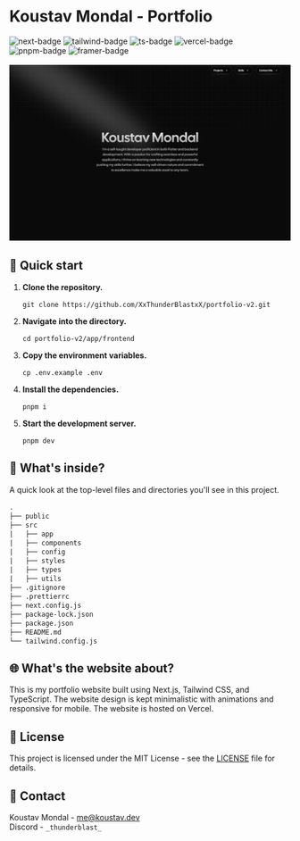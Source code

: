 # Koustav Mondal - Portfolio

<img alt="next-badge" src="https://img.shields.io/badge/Next.js-000000.svg?style=for-the-badge&logo=nextdotjs&logoColor=white">
<img alt="tailwind-badge" src="https://img.shields.io/badge/Tailwind%20CSS-06B6D4.svg?style=for-the-badge&logo=Tailwind-CSS&logoColor=white">
<img alt="ts-badge" src="https://img.shields.io/badge/TypeScript-3178C6.svg?style=for-the-badge&logo=TypeScript&logoColor=white">
<img alt="vercel-badge" src="https://img.shields.io/badge/Vercel-000000.svg?style=for-the-badge&logo=Vercel&logoColor=white">
<img alt="pnpm-badge" src="https://img.shields.io/badge/pnpm-F69220.svg?style=for-the-badge&logo=pnpm&logoColor=white">
<img alt="framer-badge" src="https://img.shields.io/badge/Framer-0055FF.svg?style=for-the-badge&logo=Framer&logoColor=white">
<br></br>
<a href="https://koustav.dev">
    <img src="./public/images/banner.png" alt="portfolio-banner">
</a>

## 🚀 Quick start

1. **Clone the repository.**

   ```shell
   git clone https://github.com/XxThunderBlastxX/portfolio-v2.git
   ```

2. **Navigate into the directory.**

   ```shell
   cd portfolio-v2/app/frontend
   ```

3. **Copy the environment variables.**

   ```shell
   cp .env.example .env
   ```

4. **Install the dependencies.**

   ```shell
   pnpm i
   ```

5. **Start the development server.**

   ```shell
   pnpm dev
   ```

## 🧐 What's inside?

A quick look at the top-level files and directories you'll see in this project.

    .
    ├── public
    ├── src
    |   ├── app
    |   ├── components
    |   ├── config
    |   ├── styles
    |   ├── types
    |   ├── utils
    ├── .gitignore
    ├── .prettierrc
    ├── next.config.js
    ├── package-lock.json
    ├── package.json
    ├── README.md
    └── tailwind.config.js

## 🌐 What's the website about?

This is my portfolio website built using Next.js, Tailwind CSS, and TypeScript. The website design is kept minimalistic
with animations and responsive for mobile. The website is hosted on Vercel.

## 📝 License

This project is licensed under the MIT License - see the [LICENSE](LICENSE) file for details.

## 📧 Contact

Koustav Mondal -
[me@koustav.dev](mailto:me@koustav.dev)<br>
Discord - `_thunderblast_`


